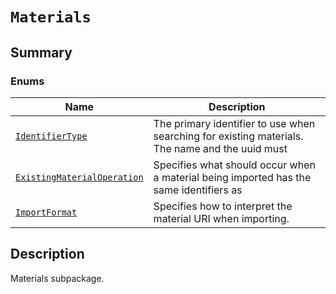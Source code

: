 # `Materials`

<a id="summary"></a>

## Summary

### Enums

| Name | Description |
|------------------------------------------------------------------------------------------------------------------------------------------------------------------------|---------------------------------------------------------------------------------------------------|
| [`IdentifierType`](IdentifierType.md#ansys.mechanical.stubs.v242.Ansys.Mechanical.DataModel.MechanicalEnums.Materials.IdentifierType)                                  | The primary identifier to use when searching for existing materials. The name and the uuid must   |
| [`ExistingMaterialOperation`](ExistingMaterialOperation.md#ansys.mechanical.stubs.v242.Ansys.Mechanical.DataModel.MechanicalEnums.Materials.ExistingMaterialOperation) | Specifies what should occur when a material being imported has the same identifiers as            |
| [`ImportFormat`](ImportFormat.md#ansys.mechanical.stubs.v242.Ansys.Mechanical.DataModel.MechanicalEnums.Materials.ImportFormat)                                        | Specifies how to interpret the material URI when importing.                                       |

<a id="description"></a>

## Description

Materials subpackage.

<!-- !! processed by numpydoc !! -->

